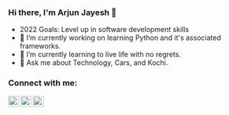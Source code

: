 ### Hi there, I'm Arjun Jayesh 👋

- 2022 Goals: Level up in software development skills
- 🔭 I’m currently working on learning Python and it's associated frameworks. 
- 🌱 I’m currently learning to live life with no regrets. 
- 💬 Ask me about Technology, Cars, and Kochi.


### Connect with me:

[<img align="left" alt="arjunjayesh | LinkedIn" width="22px" src="https://img.icons8.com/color/2x/linkedin.png" />][LinkedIn]
[<img align="left" alt="arjunjayesh | Instagram" width="22px" src="https://img.icons8.com/color/2x/instagram.png" />][Instagram]
[<img align="left" alt="arjunjayesh | WhatsApp" width="22px" src="https://img.icons8.com/color/2x/whatsapp--v1.png" />][WhatsApp]

[LinkedIn]: https://linkedin.com/in/arjunjayesh
[Instagram]: https://www.instagram.com/arjunjayesh97/
[WhatsApp]: https://wa.me/+917012936126
